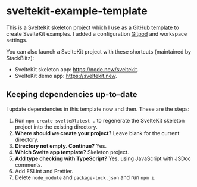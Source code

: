 # sveltekit-example-template

This is a [SvelteKit](https://kit.svelte.dev/) skeleton project which I use as a [GitHub template](https://docs.github.com/en/repositories/creating-and-managing-repositories/creating-a-repository-from-a-template) to create SvelteKit examples. I added a configuration [Gitpod](https://www.gitpod.io) and workspace settings.

You can also launch a SvelteKit project with these shortcuts (maintained by StackBlitz):

- SvelteKit skeleton app: https://node.new/sveltekit.
- SvelteKit demo app: https://sveltekit.new.

## Keeping dependencies up-to-date

I update dependencies in this template now and then. These are the steps:

1. Run `npm create svelte@latest .` to regenerate the SvelteKit skeleton project into the existing directory.
1. **Where should we create your project?** Leave blank for the current directory.
1. **Directory not empty. Continue?** Yes.
1. **Which Svelte app template?** Skeleton project.
1. **Add type checking with TypeScript?** Yes, using JavaScript with JSDoc comments.
1. Add ESLint and Prettier.
1. Delete `node_module` and `package-lock.json` and run `npm i`.

